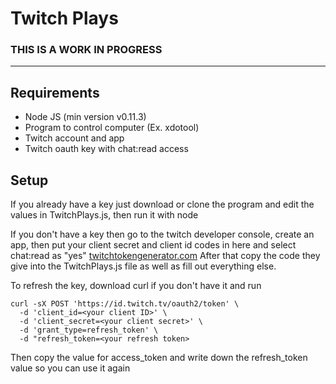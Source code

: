 # Twitch Plays

### THIS IS A WORK IN PROGRESS

---

## Requirements

- Node JS (min version v0.11.3)
- Program to control computer (Ex. xdotool)
- Twitch account and app
- Twitch oauth key with chat:read access

## Setup

If you already have a key just download or clone the program and edit the values in TwitchPlays.js, then run it with node

If you don't have a key then go to the twitch developer console, create an app, then put your client secret and client id codes in here and select chat:read as "yes" [twitchtokengenerator.com](https://twitchtokengenerator.com/)
After that copy the code they give into the TwitchPlays.js file as well as fill out everything else.

To refresh the key, download curl if you don't have it and run

```
curl -sX POST 'https://id.twitch.tv/oauth2/token' \
  -d 'client_id=<your client ID>' \
  -d 'client_secret=<your client secret>' \
  -d 'grant_type=refresh_token' \
  -d "refresh_token=<your refresh token>
```

Then copy the value for access_token and write down the refresh_token value so you can use it again
